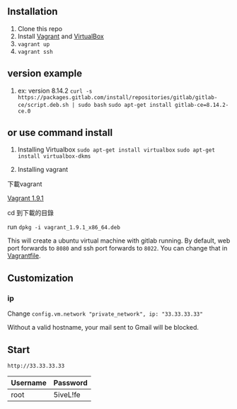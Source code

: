## Installation

1. Clone this repo
1. Install [Vagrant](http://www.vagrantup.com/) and [VirtualBox](https://www.virtualbox.org/)
1. `vagrant up`
1. `vagrant ssh`

## version example

1. ex: version 8.14.2
  `curl -s https://packages.gitlab.com/install/repositories/gitlab/gitlab-ce/script.deb.sh | sudo bash`
  `sudo apt-get install gitlab-ce=8.14.2-ce.0`


## or use command install
1. Installing Virtualbox
  `sudo apt-get install virtualbox`
  `sudo apt-get install virtualbox-dkms`

2. Installing vagrant

  下載vagrant

  [Vagrant 1.9.1](https://releases.hashicorp.com/vagrant/1.9.1/vagrant_1.9.1_x86_64.deb)

  cd 到下載的目錄

  run `dpkg -i vagrant_1.9.1_x86_64.deb`

This will create a ubuntu virtual machine with gitlab running. By default, web port forwards to `8080` and ssh port forwards to `8022`. You can change that in [Vagrantfile](Vagrantfile#L26~L27).

## Customization

### ip

Change `config.vm.network "private_network", ip: "33.33.33.33"`

Without a valid hostname, your mail sent to Gmail will be blocked.

## Start

`http://33.33.33.33`

Username | Password
---------|-----------
root     | 5iveL!fe
